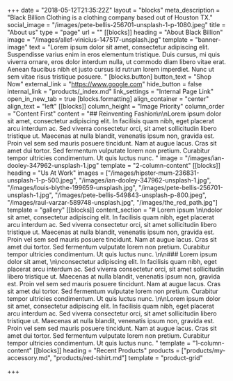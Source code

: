 +++
date = "2018-05-12T21:35:22Z"
layout = "blocks"
meta_description = "Black Billion Clothing is a clothing company based out of Houston TX."
social_image = "/images/pete-bellis-256701-unsplash-1-p-1080.jpeg"
title = "About us"
type = "page"
url = ""
[[blocks]]
heading = "About Black Billion"
image = "/images/allef-vinicius-147517-unsplash.jpg"
template = "banner-image"
text = "Lorem ipsum dolor sit amet, consectetur adipiscing elit. Suspendisse varius enim in eros elementum tristique. Duis cursus, mi quis viverra ornare, eros dolor interdum nulla, ut commodo diam libero vitae erat. Aenean faucibus nibh et justo cursus id rutrum lorem imperdiet. Nunc ut sem vitae risus tristique posuere.  "
[blocks.button]
button_text = "Shop Now"
external_link = "https://www.google.com"
hide_button = false
internal_link = "products/_index.md"
link_settings = "Internal Page Link"
open_in_new_tab = true
[blocks.formatting]
align_container = "center"
align_text = "left"
[[blocks]]
column_height = "Image Priority"
column_order = "Content First"
content = "## Reinventing Fashion\n\nLorem ipsum dolor sit amet, consectetur adipiscing elit. In facilisis quam nibh, eget placerat arcu interdum ac. Sed viverra consectetur orci, sit amet sollicitudin libero tristique ut. Maecenas at nulla blandit, venenatis ipsum non, gravida est. Proin vel sem sed mauris posuere tincidunt. Nam at augue lacus. Cras sit amet dui tortor. Sed fermentum vulputate lorem non pretium. Curabitur tempor ultricies condimentum. Ut quis luctus nunc.  "
image = "/images/ian-dooley-347962-unsplash-1.jpg"
template = "2-column-content"
[[blocks]]
heading = "Us At Work"
images = ["/images/hipster-mum-236831-unsplash-1-p-500.jpeg", "/images/ian-dooley-347962-unsplash-1.jpg", "/images/louis-blythe-199659-unsplash.jpg", "/images/pete-bellis-256701-unsplash-1.jpg", "/images/pete-bellis-549843-unsplash-p-800.jpeg", "/images/raul-varzar-589748-unsplash.jpg", "/images/the_red_path.jpg"]
template = "gallery"
[[blocks]]
content_section = "# Lorem ipsum \n\ndolor sit amet, consectetur adipiscing elit. In facilisis quam nibh, eget placerat arcu interdum ac. Sed viverra consectetur orci, sit amet sollicitudin libero tristique ut. Maecenas at nulla blandit, venenatis ipsum non, gravida est. Proin vel sem sed mauris posuere tincidunt. Nam at augue lacus. Cras sit amet dui tortor. Sed fermentum vulputate lorem non pretium. Curabitur tempor ultricies condimentum. Ut quis luctus nunc.  \n\n### Lorem ipsum dolor sit amet, \n\nconsectetur adipiscing elit. In facilisis quam nibh, eget placerat arcu interdum ac. Sed viverra consectetur orci, sit amet sollicitudin libero tristique ut. Maecenas at nulla blandit, venenatis ipsum non, gravida est. Proin vel sem sed mauris posuere tincidunt. Nam at augue lacus. Cras sit amet dui tortor. Sed fermentum vulputate lorem non pretium. Curabitur tempor ultricies condimentum. Ut quis luctus nunc.  \n\nLorem ipsum dolor sit amet, consectetur adipiscing elit. In facilisis quam nibh, eget placerat arcu interdum ac. Sed viverra consectetur orci, sit amet sollicitudin libero tristique ut. Maecenas at nulla blandit, venenatis ipsum non, gravida est. Proin vel sem sed mauris posuere tincidunt. Nam at augue lacus. Cras sit amet dui tortor. Sed fermentum vulputate lorem non pretium. Curabitur tempor ultricies condimentum. Ut quis luctus nunc.  "
template = "1-column-content"
[[blocks]]
heading = "Recent Products"
products = ["products/my-accessory.md", "products/red-tshirt.md"]
template = "product-grid"

+++
